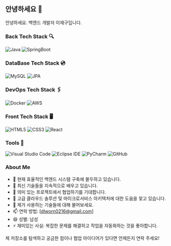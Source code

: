 ## 안녕하세요 👋

안녕하세요. 백엔드 개발자 이재구입니다.

### Back Tech Stack 🔍
![Java](https://img.shields.io/badge/Java-ED8B00?style=for-the-badge&logo=java&logoColor=white)
![SpringBoot](https://img.shields.io/badge/SpringBoot-6DB33F?style=for-the-badge&logo=springboot&logoColor=white)

### DataBase Tech Stack 💿
![MySQL](https://img.shields.io/badge/MySQL-00000F?style=for-the-badge&logo=mysql&logoColor=white)
![JPA](https://img.shields.io/badge/JPA-232F3E?style=for-the-badge&logo=jpa&logoColor=white)

### DevOps Tech Stack 🖇
![Docker](https://img.shields.io/badge/Docker-2496ED?style=for-the-badge&logo=docker&logoColor=white)
![AWS](https://img.shields.io/badge/Amazon_AWS-232F3E?style=for-the-badge&logo=amazon-aws&logoColor=white)

### Front Tech Stack 🖥
![HTML5](https://img.shields.io/badge/HTML5-E34F26?style=for-the-badge&logo=html5&logoColor=white)
![CSS3](https://img.shields.io/badge/CSS3-1572B6?style=for-the-badge&logo=css3&logoColor=white)
![React](https://img.shields.io/badge/React-20232A?style=for-the-badge&logo=react&logoColor=61DAFB)

### Tools 🔧
![Visual Studio Code](https://img.shields.io/badge/Visual_Studio_Code-0078D4?style=for-the-badge&logo=visual%20studio%20code&logoColor=white)
![Eclipse IDE](https://img.shields.io/badge/Eclipse-2C2255?style=for-the-badge&logo=eclipse&logoColor=white)
![PyCharm](https://img.shields.io/badge/PyCharm-000000?style=for-the-badge&logo=pycharm&logoColor=white)
![GitHub](https://img.shields.io/badge/GitHub-181717?style=for-the-badge&logo=github&logoColor=white)

### About Me
- 🔭 현재 효율적인 백엔드 시스템 구축에 몰두하고 있습니다.
- 🌱 최신 기술들을 지속적으로 배우고 있습니다.
- 👯 의미 있는 프로젝트에서 협업하기를 기대합니다.
- 🤔 고급 클라우드 솔루션 및 마이크로서비스 아키텍처에 대한 도움을 찾고 있습니다.
- 💬 제가 사용하는 기술들에 대해 물어보세요.
- 📫 연락 방법: [dlworn0216@gmail.com]
- 😄 성별: 남성
- ⚡ 재미있는 사실: 복잡한 문제를 해결하고 작업을 자동화하는 것을 좋아합니다.

제 저장소를 탐색하고 궁금한 점이나 협업 아이디어가 있다면 언제든지 연락 주세요!
